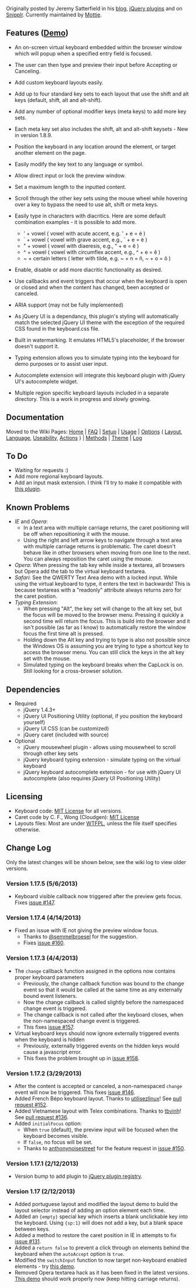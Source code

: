 Originally posted by Jeremy Satterfield in his [blog](http://jsatt.blogspot.com/2010/01/on-screen-keyboard-widget-using-jquery.html), [jQuery plugins](http://plugins.jquery.com/project/virtual_keyboard) and on [Snipplr](http://snipplr.com/view/21577/virtual-keyboard-widget/). Currently maintained by [Mottie](https://github.com/Mottie/Keyboard).

## Features ([Demo](http://mottie.github.com/Keyboard/))

* An on-screen virtual keyboard embedded within the browser window which will popup when a specified entry field is focused.
* The user can then type and preview their input before Accepting or Canceling.
* Add custom keyboard layouts easily.
* Add up to four standard key sets to each layout that use the shift and alt keys (default, shift, alt and alt-shift).
* Add any number of optional modifier keys (meta keys) to add more key sets.
* Each meta key set also includes the shift, alt and alt-shift keysets - New in version 1.8.9.
* Position the keyboard in any location around the element, or target another element on the page.
* Easily modify the key text to any language or symbol.
* Allow direct input or lock the preview window.
* Set a maximum length to the inputted content.
* Scroll through the other key sets using the mouse wheel while hovering over a key to bypass the need to use alt, shift or meta keys.
* Easily type in characters with diacritics. Here are some default combination examples - it is possible to add more.

    * ' + vowel ( vowel with acute accent, e.g. ' + e = é )
    * \` + vowel ( vowel with grave accent, e.g., \` + e = è )
    * " + vowel ( vowel with diaeresis, e.g., " + e = ë )
    * ^ + vowel ( vowel with circumflex accent, e.g., ^ + e = ê )
    * ~ + certain letters ( letter with tilde, e.g. ~ + n = ñ, ~ + o = õ )

* Enable, disable or add more diacritic functionality as desired.
* Use callbacks and event triggers that occur when the keyboard is open or closed and when the content has changed, been accepted or canceled.
* ARIA support (may not be fully implemented)
* As jQuery UI is a dependancy, this plugin's styling will automatically match the selected jQuery UI theme with the exception of the required CSS found in the keyboard.css file.
* Built in watermarking. It emulates HTML5's placeholder, if the browser doesn't support it.
* Typing extension allows you to simulate typing into the keyboard for demo purposes or to assist user input.
* Autocomplete extension will integrate this keyboard plugin with jQuery UI's autocomplete widget.
* Multiple region specific keyboard layouts included in a separate directory. This is a work in progress and slowly growing.

## Documentation

Moved to the Wiki Pages: [Home](https://github.com/Mottie/Keyboard/wiki/Home) | [FAQ](https://github.com/Mottie/Keyboard/wiki/FAQ) | [Setup](https://github.com/Mottie/Keyboard/wiki/Setup) | [Usage](https://github.com/Mottie/Keyboard/wiki/Usage) | [Options](https://github.com/Mottie/Keyboard/wiki/Options) ( [Layout](https://github.com/Mottie/Keyboard/wiki/Layout), [Language](https://github.com/Mottie/Keyboard/wiki/Language), [Useability](https://github.com/Mottie/Keyboard/wiki/Useability), [Actions](https://github.com/Mottie/Keyboard/wiki/Actions) ) | [Methods](https://github.com/Mottie/Keyboard/wiki/Methods) | [Theme](https://github.com/Mottie/Keyboard/wiki/Theme) | [Log](https://github.com/Mottie/Keyboard/wiki/Log)

## To Do

* Waiting for requests :)
* Add more regional keyboard layouts.
* Add an input mask extension. I think I'll try to make it compatible with [this plugin](https://github.com/RobinHerbots/jquery.inputmask).

## Known Problems

* *IE* and *Opera*:
    * In a text area with multiple carriage returns, the caret positioning will be off when repositioning it with the mouse.
    * Using the right and left arrow keys to navigate through a text area with multiple carriage returns is problematic. The caret doesn't behave like in other browsers when moving from one line to the next. You can always reposition the caret using the mouse.
* *Opera*: When pressing the tab key while inside a textarea, all browsers but Opera add the tab to the virtual keyboard textarea.
* *Safari*: See the QWERTY Text Area demo with a locked input. While using the virtual keyboard to type, it enters the text in backwards! This is because textareas with a "readonly" attribute always returns zero for the caret postion.
* *Typing Extension*:
    * When pressing "Alt", the key set will change to the alt key set, but the focus will be moved to the browser menu. Pressing it quickly a second time will return the focus. This is build into the browser and it isn't possible (as far as I know) to automatically restore the window focus the first time alt is pressed.
    * Holding down the Alt key and trying to type is also not possible since the Windows OS is assuming you are trying to type a shortcut key to access the browser menu. You can still click the keys in the alt key set with the mouse.
    * Simulated typing on the keyboard breaks when the CapLock is on. Still looking for a cross-browser solution.

## Dependencies
* Required
    * jQuery 1.4.3+
    * jQuery UI Positioning Utility (optional, if you position the keyboard yourself)
    * jQuery UI CSS (can be customized)
    * jQuery caret (included with source)
* Optional
    * jQuery mousewheel plugin - allows using mousewheel to scroll through other key sets
    * jQuery keyboard typing extension - simulate typing on the virtual keyboard
    * jQuery keyboard autocomplete extension - for use with jQuery UI autocomplete (also requires jQuery UI Positioning Utility)

## Licensing

* Keyboard code: [MIT License](http://www.opensource.org/licenses/mit-license.php) for all versions.
* Caret code by C. F., Wong (Cloudgen): [MIT License](http://www.opensource.org/licenses/mit-license.php)
* Layouts files: Most are under [WTFPL](http://sam.zoy.org/wtfpl/), unless the file itself specifies otherwise.

## Change Log

Only the latest changes will be shown below, see the wiki log to view older versions.

### Version 1.17.5 (5/6/2013)

* Keyboard visible callback now triggered after the preview gets focus. Fixes [issue #147](https://github.com/Mottie/Keyboard/issues/147).

### Version 1.17.4 (4/14/2013)

* Fixed an issue with IE not giving the preview window focus.
  * Thanks to [@semmelbroesel](https://github.com/semmelbroesel) for the suggestion.
  * Fixes [issue #160](https://github.com/Mottie/Keyboard/issues/160).

### Version 1.17.3 (4/4/2013)

* The `change` callback function assigned in the options now contains proper keyboard parameters
  * Previously, the change callback function was bound to the change event so that it would be called at the same time as any externally bound event listeners.
  * Now the change callback is called slightly before the namespaced change event is triggered.
  * The change callback is not called after the keyboard closes, when the non-namespaced change event is triggered.
  * This fixes [issue #157](https://github.com/Mottie/Keyboard/issues/157).
* Virtual keyboard keys should now ignore externally triggered events when the keyboard is hidden
  * Previously, externally triggered events on the hidden keys would cause a javascript error.
  * This fixes the problem brought up in [issue #158](https://github.com/Mottie/Keyboard/issues/158).

### Version 1.17.2 (3/29/2013)

* After the content is accepted or canceled, a non-namespaced `change` event will now be triggered. This fixes [issue #146](https://github.com/Mottie/keyboard/issues/146).
* Added French Bépo keyboard layout. Thanks to [utilisezlinux](https://github.com/utilisezlinux)! See [pull request #152](https://github.com/Mottie/Keyboard/pull/152).
* Added Vietnamese layout with Telex combinations. Thanks to [tbvinh](https://github.com/tbvinh)! See [pull request #136](https://github.com/Mottie/Keyboard/pull/136).
* Added `initialFocus` option:
  * When `true` (default), the preview input will be focused when the keyboard becomes visible.
  * If `false`, no focus will be set.
  * Thanks to [anthonynoisestreet](https://github.com/anthonynoisestreet) for the feature request in [issue #150](https://github.com/Mottie/Keyboard/issues/150).

### Version 1.17.1 (2/12/2013)

* Version bump to add plugin to [jQuery plugin registry](http://plugins.jquery.com/keyboard/).

### Version 1.17 (2/12/2013)

* Added portuguese layout and modified the layout demo to build the layout selector instead of adding an option element each time.
* Added an `{empty}` special key which inserts a blank unclickable key into the keyboard. Using `{sp:1}` will does not add a key, but a blank space between keys.
* Added a method to restore the caret position in IE in attempts to fix [issue #131](https://github.com/Mottie/keyboard/issues/131).
* Added a `return false` to prevent a click through on elements behind the keyboard when the `autoAccept` option is `true`.
* Modified the `switchInput` function to now target non-keyboard enabled elements - try [this demo](http://jsfiddle.net/Mottie/MK947/715/).
* Removed Opera textarea hack as it has been fixed in the latest versions. [This demo](http://jsfiddle.net/vwb3c/) should work properly now (keep hitting carriage returns).
